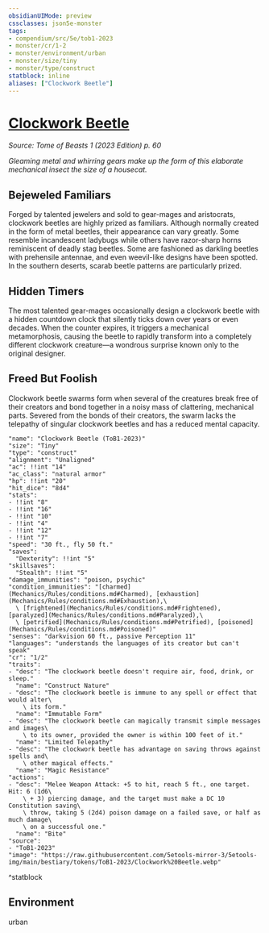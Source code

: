 ```yaml
---
obsidianUIMode: preview
cssclasses: json5e-monster
tags:
- compendium/src/5e/tob1-2023
- monster/cr/1-2
- monster/environment/urban
- monster/size/tiny
- monster/type/construct
statblock: inline
aliases: ["Clockwork Beetle"]
---
```

# [Clockwork Beetle](Mechanics\bestiary\construct/clockwork-beetle-tob1-2023.md)
*Source: Tome of Beasts 1 (2023 Edition) p. 60*  

*Gleaming metal and whirring gears make up the form of this elaborate mechanical insect the size of a housecat.*

## Bejeweled Familiars

Forged by talented jewelers and sold to gear-mages and aristocrats, clockwork beetles are highly prized as familiars. Although normally created in the form of metal beetles, their appearance can vary greatly. Some resemble incandescent ladybugs while others have razor-sharp horns reminiscent of deadly stag beetles. Some are fashioned as darkling beetles with prehensile antennae, and even weevil-like designs have been spotted. In the southern deserts, scarab beetle patterns are particularly prized.

## Hidden Timers

The most talented gear-mages occasionally design a clockwork beetle with a hidden countdown clock that silently ticks down over years or even decades. When the counter expires, it triggers a mechanical metamorphosis, causing the beetle to rapidly transform into a completely different clockwork creature—a wondrous surprise known only to the original designer.

## Freed But Foolish

Clockwork beetle swarms form when several of the creatures break free of their creators and bond together in a noisy mass of clattering, mechanical parts. Severed from the bonds of their creators, the swarm lacks the telepathy of singular clockwork beetles and has a reduced mental capacity.

```statblock
"name": "Clockwork Beetle (ToB1-2023)"
"size": "Tiny"
"type": "construct"
"alignment": "Unaligned"
"ac": !!int "14"
"ac_class": "natural armor"
"hp": !!int "20"
"hit_dice": "8d4"
"stats":
- !!int "8"
- !!int "16"
- !!int "10"
- !!int "4"
- !!int "12"
- !!int "7"
"speed": "30 ft., fly 50 ft."
"saves":
  "Dexterity": !!int "5"
"skillsaves":
  "Stealth": !!int "5"
"damage_immunities": "poison, psychic"
"condition_immunities": "[charmed](Mechanics/Rules/conditions.md#Charmed), [exhaustion](Mechanics/Rules/conditions.md#Exhaustion),\
  \ [frightened](Mechanics/Rules/conditions.md#Frightened), [paralyzed](Mechanics/Rules/conditions.md#Paralyzed),\
  \ [petrified](Mechanics/Rules/conditions.md#Petrified), [poisoned](Mechanics/Rules/conditions.md#Poisoned)"
"senses": "darkvision 60 ft., passive Perception 11"
"languages": "understands the languages of its creator but can't speak"
"cr": "1/2"
"traits":
- "desc": "The clockwork beetle doesn't require air, food, drink, or sleep."
  "name": "Construct Nature"
- "desc": "The clockwork beetle is immune to any spell or effect that would alter\
    \ its form."
  "name": "Immutable Form"
- "desc": "The clockwork beetle can magically transmit simple messages and images\
    \ to its owner, provided the owner is within 100 feet of it."
  "name": "Limited Telepathy"
- "desc": "The clockwork beetle has advantage on saving throws against spells and\
    \ other magical effects."
  "name": "Magic Resistance"
"actions":
- "desc": "Melee Weapon Attack: +5 to hit, reach 5 ft., one target. Hit: 6 (1d6\
    \ + 3) piercing damage, and the target must make a DC 10 Constitution saving\
    \ throw, taking 5 (2d4) poison damage on a failed save, or half as much damage\
    \ on a successful one."
  "name": "Bite"
"source":
- "ToB1-2023"
"image": "https://raw.githubusercontent.com/5etools-mirror-3/5etools-img/main/bestiary/tokens/ToB1-2023/Clockwork%20Beetle.webp"
```
^statblock

## Environment

urban